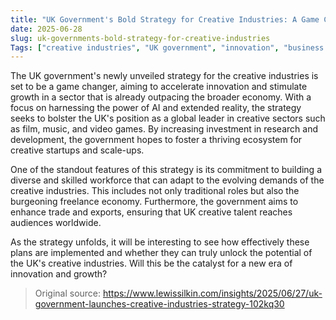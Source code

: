 ```yaml
---
title: "UK Government's Bold Strategy for Creative Industries: A Game Changer"
date: 2025-06-28
slug: uk-governments-bold-strategy-for-creative-industries
Tags: ["creative industries", "UK government", "innovation", "business growth"]
---
```


The UK government's newly unveiled strategy for the creative industries is set to be a game changer, aiming to accelerate innovation and stimulate growth in a sector that is already outpacing the broader economy. With a focus on harnessing the power of AI and extended reality, the strategy seeks to bolster the UK's position as a global leader in creative sectors such as film, music, and video games. By increasing investment in research and development, the government hopes to foster a thriving ecosystem for creative startups and scale-ups.

One of the standout features of this strategy is its commitment to building a diverse and skilled workforce that can adapt to the evolving demands of the creative industries. This includes not only traditional roles but also the burgeoning freelance economy. Furthermore, the government aims to enhance trade and exports, ensuring that UK creative talent reaches audiences worldwide.

As the strategy unfolds, it will be interesting to see how effectively these plans are implemented and whether they can truly unlock the potential of the UK's creative industries. Will this be the catalyst for a new era of innovation and growth?

> Original source: https://www.lewissilkin.com/insights/2025/06/27/uk-government-launches-creative-industries-strategy-102kq30